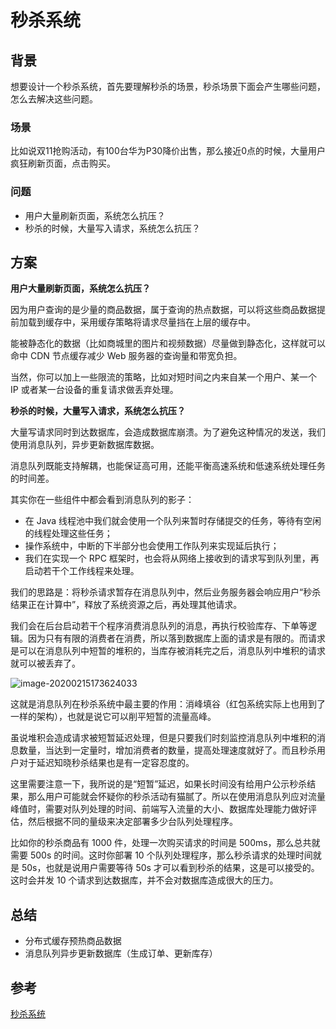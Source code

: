 # 秒杀系统



## 背景

想要设计一个秒杀系统，首先要理解秒杀的场景，秒杀场景下面会产生哪些问题，怎么去解决这些问题。



### 场景

比如说双11抢购活动，有100台华为P30降价出售，那么接近0点的时候，大量用户疯狂刷新页面，点击购买。



### 问题

- 用户大量刷新页面，系统怎么抗压？
- 秒杀的时候，大量写入请求，系统怎么抗压？





## 方案



**用户大量刷新页面，系统怎么抗压？**

因为用户查询的是少量的商品数据，属于查询的热点数据，可以将这些商品数据提前加载到缓存中，采用缓存策略将请求尽量挡在上层的缓存中。

能被静态化的数据（比如商城里的图片和视频数据）尽量做到静态化，这样就可以命中 CDN 节点缓存减少 Web 服务器的查询量和带宽负担。

当然，你可以加上一些限流的策略，比如对短时间之内来自某一个用户、某一个 IP 或者某一台设备的重复请求做丢弃处理。





**秒杀的时候，大量写入请求，系统怎么抗压？**

大量写请求同时到达数据库，会造成数据库崩溃。为了避免这种情况的发送，我们使用消息队列，异步更新数据库数据。

消息队列既能支持解耦，也能保证高可用，还能平衡高速系统和低速系统处理任务的时间差。

其实你在一些组件中都会看到消息队列的影子：

- 在 Java 线程池中我们就会使用一个队列来暂时存储提交的任务，等待有空闲的线程处理这些任务；
- 操作系统中，中断的下半部分也会使用工作队列来实现延后执行；
- 我们在实现一个 RPC 框架时，也会将从网络上接收到的请求写到队列里，再启动若干个工作线程来处理。



我们的思路是：将秒杀请求暂存在消息队列中，然后业务服务器会响应用户“秒杀结果正在计算中”，释放了系统资源之后，再处理其他请求。

我们会在后台启动若干个程序消费消息队列的消息，再执行校验库存、下单等逻辑。因为只有有限的消费者在消费，所以落到数据库上面的请求是有限的。而请求是可以在消息队列中短暂的堆积的，当库存被消耗完之后，消息队列中堆积的请求就可以被丢弃了。

![image-20200215173624033](https://tva1.sinaimg.cn/large/0082zybpgy1gbx7zp0m8mj30uk0awjuq.jpg)

这就是消息队列在秒杀系统中最主要的作用：消峰填谷（红包系统实际上也用到了一样的架构），也就是说它可以削平短暂的流量高峰。

虽说堆积会造成请求被短暂延迟处理，但是只要我们时刻监控消息队列中堆积的消息数量，当达到一定量时，增加消费者的数量，提高处理速度就好了。而且秒杀用户对于延迟知晓秒杀结果也是有一定容忍度的。

这里需要注意一下，我所说的是“短暂”延迟，如果长时间没有给用户公示秒杀结果，那么用户可能就会怀疑你的秒杀活动有猫腻了。所以在使用消息队列应对流量峰值时，需要对队列处理的时间、前端写入流量的大小、数据库处理能力做好评估，然后根据不同的量级来决定部署多少台队列处理程序。

比如你的秒杀商品有 1000 件，处理一次购买请求的时间是 500ms，那么总共就需要 500s 的时间。这时你部署 10 个队列处理程序，那么秒杀请求的处理时间就是 50s，也就是说用户需要等待 50s 才可以看到秒杀的结果，这是可以接受的。这时会并发 10 个请求到达数据库，并不会对数据库造成很大的压力。



## 总结

- 分布式缓存预热商品数据
- 消息队列异步更新数据库（生成订单、更新库存）







## 参考

[秒杀系统](https://time.geekbang.org/column/article/156904)


